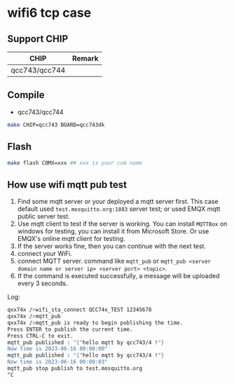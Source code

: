 # wifi6 tcp case

## Support CHIP

|      CHIP        | Remark |
|:----------------:|:------:|
|qcc743/qcc744       |        |

## Compile

- qcc743/qcc744

```bash
make CHIP=qcc743 BOARD=qcc743dk
```

## Flash

```bash
make flash COMX=xxx ## xxx is your com name
```

## How use wifi mqtt pub test

1. Find some mqtt server or your deployed a mqtt server first. This case default used `test.mosquitto.org:1883` server test; or used EMQX mqtt public server test.
2. Use mqtt client to test if the server is working. You can install `MQTTBox` on windows for testing, you can install it from Microsoft Store. Or use EMQX's online mqtt client for testing.
3. If the server works fine, then you can continue with the next test.
4. connect your WiFi.
5. connect MQTT server. command like `mqtt_pub` or `mqtt_pub <server domain name or server ip> <server port> <topic>`.
6. If the command is executed successfully, a message will be uploaded every 3 seconds.

Log:

```bash
qxx74x />wifi_sta_connect QCC74x_TEST 12345678
qxx74x />mqtt_pub
qxx74x />mqtt_pub is ready to begin publishing the time.
Press ENTER to publish the current time.
Press CTRL-C to exit.
mqtt_pub published : "{"hello mqtt by qcc743/4 !"}
Now time is 2023-06-16 00:00:00"
mqtt_pub published : "{"hello mqtt by qcc743/4 !"}
Now time is 2023-06-16 00:00:03"
mqtt_pub stop publish to test.mosquitto.org
^C
```

